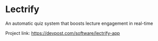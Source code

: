 # Lectrify

An automatic quiz system that boosts lecture engagement in real-time


Project link: https://devpost.com/software/lectrify-app
